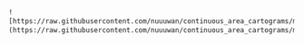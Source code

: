 <p align="center">

    ![https://raw.githubusercontent.com/nuuuwan/continuous_area_cartograms/main/examples/build_from_polygons/output/animated.gif](https://raw.githubusercontent.com/nuuuwan/continuous_area_cartograms/main/examples/build_from_polygons/output/animated.gif)

</p>
